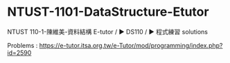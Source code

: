 # NTUST-1101-DataStructure-Etutor

NTUST 110-1-陳維美-資料結構 
E-tutor / ► DS110 / ► 程式練習 solutions

Problems : https://e-tutor.itsa.org.tw/e-Tutor/mod/programming/index.php?id=2590
